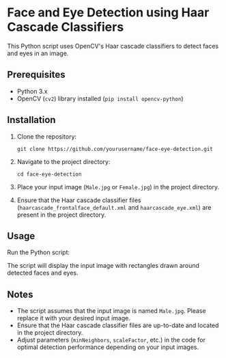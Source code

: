 # Face and Eye Detection using Haar Cascade Classifiers

This Python script uses OpenCV's Haar cascade classifiers to detect faces and eyes in an image.

## Prerequisites

- Python 3.x
- OpenCV (`cv2`) library installed (`pip install opencv-python`)

## Installation

1. Clone the repository:

    ```
    git clone https://github.com/yourusername/face-eye-detection.git
    ```

2. Navigate to the project directory:

    ```
    cd face-eye-detection
    ```

3. Place your input image (`Male.jpg` or `Female.jpg`) in the project directory.

4. Ensure that the Haar cascade classifier files (`haarcascade_frontalface_default.xml` and `haarcascade_eye.xml`) are present in the project directory.

## Usage

Run the Python script:


The script will display the input image with rectangles drawn around detected faces and eyes.

## Notes

- The script assumes that the input image is named `Male.jpg`. Please replace it with your desired input image.
- Ensure that the Haar cascade classifier files are up-to-date and located in the project directory.
- Adjust parameters (`minNeighbors`, `scaleFactor`, etc.) in the code for optimal detection performance depending on your input images.

